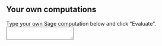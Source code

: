 <html>
  <head>
    <meta charset="utf-8">
    <meta name="viewport" content="width=device-width">
    <title>SageMathCell</title>
    <script src="https://sagecell.sagemath.org/static/embedded_sagecell.js"></script>
    <script>
        function add_copy_button() {
        var eval_button = $('#mysagecell').find('.sagecell_evalButton');
        console.log(eval_button.text());
        var copy_button = $('<button class="ui-button ui-corner-all ui-widget">Copy input and output</button>');
        copy_button.click(function() {
            console.log('hello');
            var input_lines = $('#mysagecell .sagecell_input pre')
            var output_lines = $('#mysagecell .sagecell_output pre')
            var input = $.map(input_lines, function(element) { return $(element).text() }).join('\n');
            var output = $.map(output_lines, function(element) { return $(element).text() }).join('\n');
            $('#clipboard').val('Input:\n\n' + input + '\n\nOutput:\n\n' + output);
            $('#clipboard').show();
            $('#clipboard').select();
            document.execCommand('copy');
            $('#clipboard').hide();
            });
        eval_button.after(copy_button);
        }
        $(document).ready(function() {
        $('#clipboard').hide();
        sagecell.makeSagecell({inputLocation: '#mysagecell',
                           evalButtonText: 'Evaluate'});
        var buttonExists = setInterval(function() {
           if ($('#mysagecell .sagecell_evalButton').length) {
              add_copy_button();
              clearInterval(buttonExists);
           }
        }, 100);
      });
    </script>
</head>
<body>

<h2>Your own computations</h2>
Type your own Sage computation below and click “Evaluate”.
<div id="mysagecell"><script type="text/x-sage">A = matrix([[1,2,3],
                                                            [4,5,6],
                                                            [7,8,9]])
A.rref() </script></div>
<textarea id="clipboard"></textarea>
  </body>
</html>

